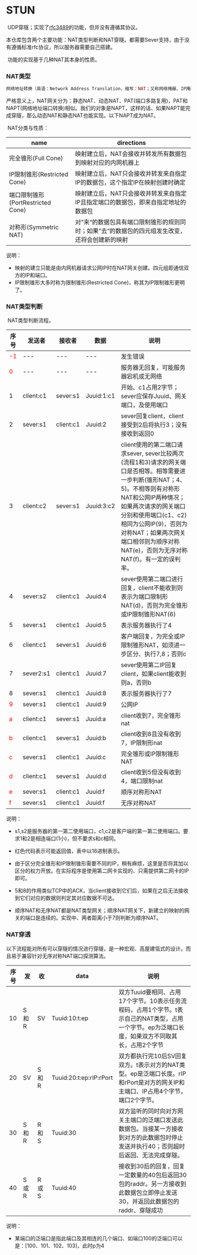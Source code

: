 

# STUN

​		UDP穿隧；实现了[rfc3489](https://tools.ietf.org/html/rfc3489)的功能，但并没有遵循其协议。

​		本仓库包含两个主要功能：NAT类型判断和NAT穿隧。都需要Sever支持，由于没有遵循标准rfc协议，所以服务器需要自己搭建。

​		功能的实现基于几种NAT其本身的性质。

### NAT类型

```php
网络地址转换（英语：Network Address Translation，缩写：NAT；又称网络掩蔽、IP掩蔽）在计算机网络中是一种在IP数据包通过路由器或防火墙时重写来源IP地址或目的IP地址的技术。这种技术被普遍使用在有多台主机但只通过一个公有IP地址访问互联网的私有网络中。它是一个方便且得到了广泛应用的技术。当然，NAT也让主机之间的通信变得复杂，导致了通信效率的降低。--wikipedia
```

​		严格意义上，NAT网关分为：静态NAT、动态NAT、PAT(端口多路复用)，PAT和NAPT(网络地址端口转换)相似。我们的对象是NAPT，这样的话、如果NAPT能完成穿隧，那么动态NAT和静态NAT也能实现。以下NAPT成为NAT。

​		NAT分类与性质：

| name                              | directions                                                   |
| --------------------------------- | ------------------------------------------------------------ |
| 完全锥形(Full Cone)               | 映射建立后，NAT会接收并转发所有数据包到映射对应的内网机器上  |
| IP限制锥形(Restricted Cone)       | 映射建立后，NAT只会接收并转发来自指定IP的数据包，这个指定IP在映射创建时确定 |
| 端口限制锥形(PortRestricted Cone) | 映射建立后，NAT只会接收并转发来自指定IP且指定端口的数据包，即来自指定地址的数据包 |
| 对称形(Symmetric NAT)             | 对”来“的数据包具有端口限制锥形的规则同时；如果”去“的数据包的四元组发生改变，还将会创建新的映射 |

说明：

- 映射的建立只能是由内网机器请求公网IP时在NAT网关创建。四元组即通信双方的IP和端口。
- IP限制锥形大多时称为限制锥形(Restricted Cone)，称其为IP限制锥形更明了。

### NAT类型判断

​		NAT类型判断流程。

| 序号                        | 发送者    | 接收者    | 数据       | 说明                                                         |
| --------------------------- | --------- | --------- | ---------- | ------------------------------------------------------------ |
| <font color='red'>-1</font> | ---       | ---       | ---        | 发生错误                                                     |
| <font color='red'>0</font>  | ---       | ---       | ---        | 服务器无回复，可能服务器宕机或无网络                         |
| 1                           | client:c1 | sever:s1  | Juuid:1:c1 | 开始、c1占用2字节；sever应保存Juuid、网关端口，及使用端口    |
| 2                           | sever:s1  | client:c1 | Juuid:2    | sever回复client，client接受到2后将执行3；没有接收到返回0     |
| 3                           | client:c2 | sever:s1  | Juuid:3:c2 | client使用的第二端口请求sever, sever比较两次(流程1和3)请求的网关端口是否相等。相等需要进一步判断(锥形NAT；4、5)。不相等则有对称形NAT和公网IP两种情况；如果两次请求的网关端口分别和使用端口(c1、c2)相同为公网IP(9)，否则为对称NAT；如果两次网关端口相邻则为顺序对称NAT(e)，否则为无序对称NAT(f)。有一定的误判率。 |
| 4                           | sever:s2  | client:c1 | Juuid:4    | sever使用第二端口进行回复，client不能收到则表示为端口限制形NAT(d)，否则为完全锥形或IP限制锥形NAT(6) |
| 5                           | sever:s1  | client:c1 | Juuid:5    | 表示服务器执行了4                                            |
| 6                           | client:c1 | sever:s1  | Juuid:6    | 客户端回复，为完全或IP限制锥形NAT，如须进一步区分、执行7,8；否则c |
| 7                           | sever2:s1 | client:c1 | Juuid:7    | sever使用第二IP回复client，如果client能收到则a，否则b        |
| 8                           | sever:s1  | client:c1 | Juuid:8    | 表示服务器执行了7                                            |
| <font color='red'>9</font>  | sever:s1  | client:c1 | Juuid:9    | 公网IP                                                       |
| <font color='red'>a</font>  | client:c1 | sever:s1  | Juuid:a    | client收到7，完全锥形nat                                     |
| <font color='red'>b</font>  | client:c1 | sever:s1  | Juuid:b    | client收到8且没有收到7，IP限制形nat                          |
| <font color='red'>c</font>  | sever:s1  | client:c1 | Juuid:c    | 完全锥形或IP限制锥形NAT                                      |
| <font color='red'>d</font>  | client:c1 | sever:s1  | Juuid:d    | client收到5但没有收到4，端口限制nat                          |
| <font color='red'>e</font>  | sever:s1  | client:c1 | Juuid:f    | 顺序对称形NAT                                                |
| <font color='red'>f</font>  | sever:s1  | client:c1 | Juuid:f    | 无序对称NAT                                                  |

说明：

- s1,s2是服务器的第一第二使用端口，c1,c2是客户端的第一第二使用端口。要求1和2是相连端口(1小)，但不要求s和c相同。

- 红色代码表示可能返回值，表中以16进制表示。

- 由于区分完全锥形和IP限制锥形需要不同的IP，稍有麻烦，这里是否将其加以区分的权力开放。在实际程序是使用第二网卡实现的、只需提供第二网卡的IP即可。

- 5和8的作用类似TCP中的ACK，当client接收到它们后，如果在之后无法接收到它们对应的数据则判定其对应数据不可达。

- 顺序NAT和无序NAT都是NAT类型网关；顺序NAT网关下，新建立的映射的网关的端口是连续的。实现中、两者距离小于7则判断为顺序NAT。

  





### NAT穿透

​		以下流程能对所有可以穿隧的情况进行穿隧，是一种宏观、高屋建瓴式的设计。而且易于兼容针对无序对称NAT端口探测算法。

| 序号 | 发   | 收   | data                    | 说明                                                         |
| ---- | ---- | ---- | ----------------------- | ------------------------------------------------------------ |
| 10   | S和R | SV   | Tuuid:10:t:ep           | 双方Tuuid要相同、占用17个字节。10表示任务流程码，占用1个字节。t表示自己的NAT类型，占用一个字节。ep为泛端口长度，如果双方不同取其长，占用2个字节 |
| 20   | SV   | S和R | Tuuid:20:t:ep:rIP:rPort | 双方都执行完10后SV回复双方。t表示对方的NAT类型。ep是泛端口长度。rIP和rPort是对方的网关IP和主端口、IP占用4个字节，端口2个字节。 |
| 30   | S和R | R和S | Tuuid:30                | 双方监听的同时向对方网关主端口的泛端口发送此数据包。当接某一方接收到对方的此数据包时停止发送并执行40；否则超时后返回、无法完成穿隧。 |
| 40   | S或R | R或S | Tuuid:40                | 接收到30后的回复，回复一定数量的40包后返回30包的raddr。另一方接收到此数据包立即停止发送30，并返回此数据包的raddr、穿隧成功 |

说明：

- ​	某端口的泛端口是指此端口及其相连的几个端口、如端口100的泛端口可以是：[100、101、102、103]，此时p为4



